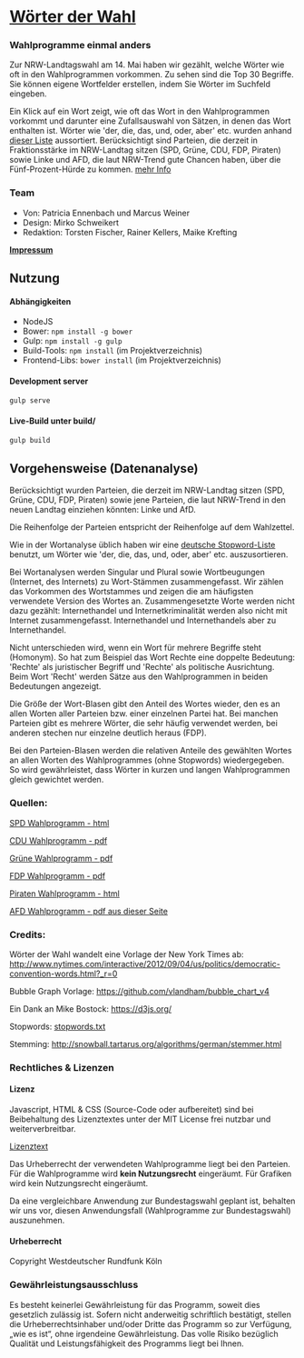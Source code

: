# [Wörter der Wahl](http://data.wdr.de/wdr/nachrichten/landespolitik/landtagswahl/wahlprogramme/)
### Wahlprogramme einmal anders

Zur NRW-Landtagswahl am 14. Mai haben wir gezählt, welche Wörter wie oft in den Wahlprogrammen vorkommen. Zu sehen sind die Top 30 Begriffe. Sie können eigene Wortfelder erstellen, indem Sie Wörter im Suchfeld eingeben.

Ein Klick auf ein Wort zeigt, wie oft das Wort in den Wahlprogrammen vorkommt und darunter eine Zufallsauswahl von Sätzen, in denen das Wort enthalten ist.
Wörter wie 'der, die, das, und, oder, aber' etc. wurden anhand [dieser Liste](stopwords.txt) aussortiert.
Berücksichtigt sind Parteien, die derzeit in Fraktionsstärke im NRW-Landtag sitzen (SPD, Grüne, CDU, FDP, Piraten) sowie Linke und AFD, die laut NRW-Trend gute Chancen haben, über die Fünf-Prozent-Hürde zu kommen. [mehr Info](http://www1.wdr.de/nachrichten/landespolitik/landtagswahl/wdr-wahlberichterstattung-100.html)

### Team

- Von: Patricia Ennenbach und Marcus Weiner
- Design: Mirko Schweikert
- Redaktion: Torsten Fischer, Rainer Kellers, Maike Krefting

[**Impressum**](http://www1.wdr.de/impressum/index.html)

## Nutzung

#### Abhängigkeiten

- NodeJS
- Bower: `npm install -g bower`
- Gulp: `npm install -g gulp`
- Build-Tools: `npm install` (im Projektverzeichnis)
- Frontend-Libs: `bower install` (im Projektverzeichnis)

#### Development server

```bash
gulp serve
```

#### Live-Build unter build/

```bash
gulp build
```

## Vorgehensweise (Datenanalyse)

Berücksichtigt wurden Parteien, die derzeit im NRW-Landtag sitzen (SPD, Grüne, CDU, FDP, Piraten) sowie jene Parteien, die laut NRW-Trend in den neuen Landtag einziehen könnten: Linke und AfD.

Die Reihenfolge der Parteien entspricht der Reihenfolge auf dem Wahlzettel.

Wie in der Wortanalyse üblich haben wir eine [deutsche Stopword-Liste]() benutzt, um Wörter wie 'der, die, das, und, oder, aber' etc. auszusortieren.

Bei Wortanalysen werden Singular und Plural sowie Wortbeugungen (Internet, des Internets) zu Wort-Stämmen zusammengefasst. Wir zählen das Vorkommen des Wortstammes und zeigen die am häufigsten verwendete Version des Wortes an. Zusammengesetzte Worte werden nicht dazu gezählt: Internethandel und Internetkriminalität werden also nicht mit Internet zusammengefasst. Internethandel und Internethandels aber zu Internethandel.

Nicht unterschieden wird, wenn ein Wort für mehrere Begriffe steht (Homonym). So hat zum Beispiel das Wort Rechte eine doppelte Bedeutung: 'Rechte' als juristischer Begriff und 'Rechte' als politische Ausrichtung. Beim Wort 'Recht' werden Sätze aus den Wahlprogrammen in beiden Bedeutungen angezeigt.

Die Größe der Wort-Blasen gibt den Anteil des Wortes wieder, den es an allen Worten aller Parteien bzw. einer einzelnen Partei hat. Bei manchen Parteien gibt es mehrere Wörter, die sehr häufig verwendet werden, bei anderen stechen nur einzelne deutlich heraus (FDP).

Bei den Parteien-Blasen werden die relativen Anteile des gewählten Wortes an allen Worten des Wahlprogrammes (ohne Stopwords) wiedergegeben. So wird gewährleistet, dass Wörter in kurzen und langen Wahlprogrammen gleich gewichtet werden.

### Quellen:
[SPD Wahlprogramm - html](https://www.nrwspd.de/der-nrw-plan/)

[CDU Wahlprogramm - pdf](https://www.cdu-nrw.de/sites/default/files/media/docs/2017-04-01_regierungsprogramm_cdu_fuer_nrw_2017-2022.pdf)

[Grüne Wahlprogramm - pdf](https://gruene-nrw.de/dateien/wahlprogramm2017.pdf)

[FDP Wahlprogramm - pdf](https://www.fdp.nrw/sites/default/files/2017-01/Landtagswahlprogramm.pdf)

[Piraten Wahlprogramm - html](http://smartgerecht.nrw/wahlprogramm/)

[AFD Wahlprogramm - pdf aus dieser Seite](https://afd.nrw/landtagswahl/programm/)

### Credits:
Wörter der Wahl wandelt eine Vorlage der New York Times ab:
http://www.nytimes.com/interactive/2012/09/04/us/politics/democratic-convention-words.html?_r=0

Bubble Graph Vorlage: https://github.com/vlandham/bubble_chart_v4

Ein Dank an Mike Bostock: https://d3js.org/

Stopwords: [stopwords.txt](stopwords.txt)

Stemming: http://snowball.tartarus.org/algorithms/german/stemmer.html


### Rechtliches & Lizenzen

#### Lizenz

Javascript, HTML & CSS (Source-Code oder aufbereitet) sind bei Beibehaltung des Lizenztextes unter der MIT License frei nutzbar und weiterverbreitbar.

[Lizenztext](LICENSE.md)

Das Urheberrecht der verwendeten Wahlprogramme liegt bei den Parteien. Für die Wahlprogramme wird **kein Nutzungsrecht** eingeräumt. 
Für Grafiken wird kein Nutzungsrecht eingeräumt.

Da eine vergleichbare Anwendung zur Bundestagswahl geplant ist, behalten wir uns vor, diesen Anwendungsfall (Wahlprogramme zur Bundestagswahl) auszunehmen.
#### Urheberrecht

Copyright Westdeutscher Rundfunk Köln

### Gewährleistungsausschluss

Es besteht keinerlei Gewährleistung für das Programm, soweit dies gesetzlich zulässig ist. Sofern nicht anderweitig schriftlich bestätigt, stellen die Urheberrechtsinhaber und/oder Dritte das Programm so zur Verfügung, „wie es ist“, ohne irgendeine Gewährleistung. Das volle Risiko bezüglich Qualität und Leistungsfähigkeit des Programms liegt bei Ihnen.
